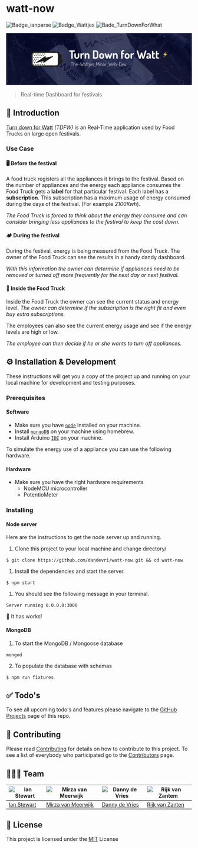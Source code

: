 # watt-now
![Badge_ianparse](https://img.shields.io/badge/%E2%9C%A8%20ian%20parse%20-json-ff69b4.svg)
![Badge_Wattjes](https://img.shields.io/badge/the-wattjes%20%F0%9F%94%8C-blue.svg)
![Bade_TurnDownForWhat](https://img.shields.io/badge/turn%20down%20for-watt%20%E2%9A%A1%EF%B8%8F%20-blue.svg)

![Github_Banner](Github_Banner.jpg)
> Real-time Dashboard for festivals

## :book: Introduction
[Turn down for Watt](https://youtu.be/dE-nfzcUiPk?t=14s) *(TDFW)* is an Real-Time application used by Food Trucks on large open festivals.

### Use Case
#### 🖥 Before the festival
A food truck registers all the appliances it brings to the festival. Based on the number of appliances and the energy each appliance consumes the Food Truck gets a **label** for that particular festival. Each label has a **subscription**. This subscription has a maximum usage of energy consumed during the days of the festival. (For example *2100Kwh*).

*The Food Truck is forced to think about the energy they consume and can consider bringing less appliances to the festival to keep the cost down.*

#### 🏕 During the festival
During the festival, energy is being measured from the Food Truck. The owner of the Food Truck can see the results in a handy dandy dashboard.

*With this information the owner can determine if appliances need to be removed or turned off more frequently for the next day or next festival.*

#### 🚚 Inside the Food Truck
Inside the Food Truck the owner can see the current status and energy level. *The owner can determine if the subscription is the right fit and even buy extra subscriptions.*

The employees can also see the current energy usage and see if the energy levels are high or low.

*The employee can then decide if he or she wants to turn off appliances.*

## ⚙️ Installation & Development
These instructions will get you a copy of the project up and running on your local machine for development and testing purposes.

### Prerequisites
#### Software
* Make sure you have [`node`](https://nodejs.org/en/) installed on your machine.
* Install [`mongoDB`](https://docs.mongodb.com/master/tutorial/install-mongodb-on-os-x/) on your machine using homebrew.
* Install Arduino [`IDE`](https://www.arduino.cc/en/Main/Software) on your machine.

To simulate the energy use of a appliance you can use the following hardware.

#### Hardware
* Make sure you have the right hardware requirements
  * NodeMCU microcontroller
  * PotentioMeter

### Installing

#### Node server
Here are the instructions to get the node server up and running.

1. Clone this project to your local machine and change directory/
```
$ git clone https://github.com/dandevri/watt-now.git && cd watt-now
```

1. Install the dependencies and start the server.
```
$ npm start
```

1. You should see the following message in your terminal.
```
Server running 0.0.0.0:3000
```
:tada: It has works!

#### MongoDB
1. To start the MongoDB / Mongoose database
```
mongod
```
2. To populate the database with schemas
```
$ npm run fixtures
```

## :white_check_mark: Todo's
To see all upcoming todo's and features please navigate to the [GitHub Projects](https://github.com/dandevri/watt-now/projects/) page of this repo.

## :page_facing_up: Contributing
Please read [Contributing](CONTRIBUTING.md) for details on how to contribute to this project.
To see a list of everybody who participated go to the [Contributors](https://github.com/dandevri/watt-now/graphs/contributors) page.

## 👨🏼‍💻 Team
![Ian Stewart](https://avatars2.githubusercontent.com/u/14125280?v=3&s=400) | ![Mirza van Meerwijk](https://avatars2.githubusercontent.com/u/12242967?v=3&s=400) | ![Danny de Vries](https://avatars2.githubusercontent.com/u/22084444?v=3&s=400) | ![Rijk van Zantem](https://avatars2.githubusercontent.com/u/9141017?v=3&s=400)
---|---|---|---
[Ian Stewart](https://github.com/IanCStewart) | [Mirza van Meerwijk](https://github.com/Mimaaa) | [Danny de Vries](https://github.com/dandevri) | [Rijk van Zanten](https://github.com/rijkvanzanten)

## 📃 License
This project is licensed under the [MIT](LICENSE.MD) License
